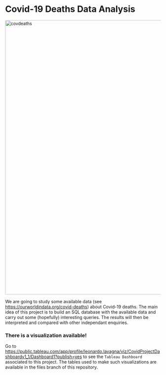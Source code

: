 # Covid-19 Deaths Data Analysis

<img width="886" alt="covdeaths" src="https://user-images.githubusercontent.com/91341004/159719268-7ddad453-52cd-4547-ae9c-d84d870dfae3.png">


We are going to study some available data (see https://ourworldindata.org/covid-deaths) about Covid-19 deaths. The main idea of this project is to build an SQL database with the available data and carry out some (hopefully) interesting queries. The results will then be interpreted and compared with other independant enquiries.

### There is a visualization available!
Go to https://public.tableau.com/app/profile/leonardo.lavagna/viz/CovidProjectDashboardv1_1/Dashboard1?publish=yes to see the `Tableau Dashboard` associated to this project. The tables used to make such visualizations are available in the files branch of this repository.


